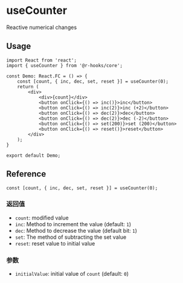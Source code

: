 # useCounter

Reactive numerical changes

## Usage

```tsx
import React from 'react';
import { useCounter } from '@r-hooks/core';

const Demo: React.FC = () => {
    const [count, { inc, dec, set, reset }] = useCounter(0);
    return (
        <div>
            <div>{count}</div>
            <button onClick={() => inc()}>inc</button>
            <button onClick={() => inc(2)}>inc (+2)</button>
            <button onClick={() => dec(2)}>dec</button>
            <button onClick={() => dec(2)}>dec (-2)</button>
            <button onClick={() => set(200)}>set (200)</button>
            <button onClick={() => reset()}>reset</button>
        </div>
    );
}

export default Demo;
```

## Reference

```tsx
const [count, { inc, dec, set, reset }] = useCounter(0);
```

### 返回值
- `count`: modified value
- `inc`: Method to increment the value (default: `1`)
- `dec`: Method to decrease the value (default bit: `1`)
- `set`: The method of subtracting the set value
- `reset`: reset value to initial value

### 参数
- `initialValue`: initial value of `count` (default: `0`)
